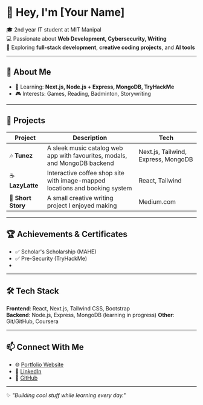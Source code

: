 # 👋 Hey, I'm [Your Name]  

🎓 2nd year IT student at MIT Manipal  
💻 Passionate about **Web Development, Cybersecurity, Writing**  
🚀 Exploring **full-stack development**, **creative coding projects**, and **AI tools**  

---

## 🌟 About Me    
- 🌱 Learning: **Next.js, Node.js + Express, MongoDB, TryHackMe**  
- 🎮 Interests: Games, Reading, Badminton, Storywriting    

---

## 📂 Projects  
| Project | Description | Tech |
|---------|-------------|------|
| 🎶 **Tunez** | A sleek music catalog web app with favourites, modals, and MongoDB backend | Next.js, Tailwind, Express, MongoDB |
| ☕ **LazyLatte** | Interactive coffee shop site with image-mapped locations and booking system | React, Tailwind |
| 📜 **Short Story** | A small creative writing project I enjoyed making | Medium.com |

---

## 🏆 Achievements & Certificates  
- ✅ Scholar's Scholarship (MAHE)  
- ✅ Pre-Security (TryHackMe)
- 
---

## 🛠️ Tech Stack  
**Frontend**: React, Next.js, Tailwind CSS, Bootstrap  
**Backend**: Node.js, Express, MongoDB (learning in progress)
**Other**: Git/GitHub, Coursera

---

## 📫 Connect With Me  
- 🌐 [Portfolio Website](https://www.linkedin.com/in/ruchi-pawar-636926309/)  
- 💼 [LinkedIn](https://github.com/halloween-bit16)  
- 🐙 [GitHub](https://github.com/yourusername)  

---

✨ *"Building cool stuff while learning every day."*  
